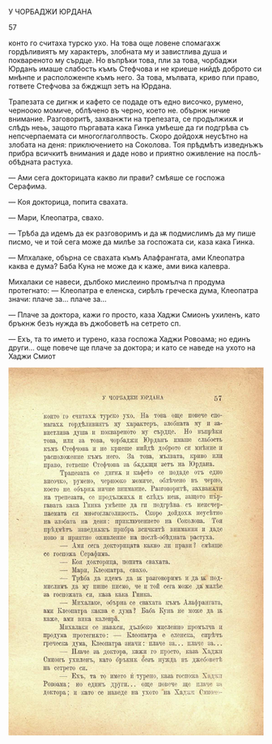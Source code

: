 ﻿У ЧОРБАДЖИ ЮРДАНА

57

конто го считаха турско ухо. На това още ловене спомагахж гордѣливиятъ му характеръ, злобната му и завистлива душа и поквареното му сърдце. Но въпрѣки това, пли за това, чорбаджи Юрданъ имаше слабость къмъ Стефчова и не криеше нийдѣ доброто си мнѣнпе и расположенпе къмъ него. За това, мълвата, криво пли право, гответе Стефчова за бжджщп зетъ на Юрдана.

Трапезата се дигнж и кафето се подаде отъ едно височко, румено, чернооко момиче, облѣчено въ черно, което не. обърнж ничие внимание. Разговоритѣ, захванжти на трепезата, се продължихѫ и слѣдъ неьь, защото пъргавата кака Гинка умѣеше да ги подгрѣва съ непсчерпаемата си многоглаголпвость. Скоро дойдохѫ неусѣтно на злобата на деня: приключението на Соколова. Тоя прѣдмѣтъ изведнъжъ прибра всичкитѣ внимания и даде ново и приятно оживление на послѣ-обѣдната растуха.

— Ами сега докторицата какво ли прави? смѣяше се госпожа Серафима.

— Коя докторица, попита свахата.

— Мари, Клеопатра, свахо.

— Трѣба да идемъ да ек разговоримъ и да ѭ подмислимъ да му пише писмо, че и той сега може да милѣе за госпожата си, каза кака Гинка.

— Мпхалаке, обърна се свахата къмъ Алафрангата, ами Клеопатра каква е дума? Баба Куна не може да к каже, ами вика калевра.

Михалаки се навеси, дълбоко мислеино промълча п продума протегнато: — Клеопатра е еленска, сирѣлъ греческа дума, Клеопатра значи: плаче за... плаче за...

— Плаче за доктора, кажи го просто, каза Хаджи Смионъ ухиленъ, като бръкнж безъ нужда въ джобоветѣ на сетрето сп.

— Ехъ, та то името и турено, каза госпожа Хаджи Ровоама; но единъ други... още повече ще плаче за доктора; и като се наведе на ухото на Хаджи Смиот

![original](images/070.jpg)

